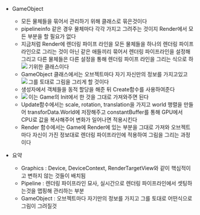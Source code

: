 <ul>
<li><p>GameObject</p>
<ul>
<li>모든 물체들을 묶어서 관리하기 위해 클래스로 묶은것이다</li>
<li>pipelineinfo 같은 경우 물체마다 각각 가지고 그려주는 것이지 Render에서 모든 부분을 할 필요가 없다</li>
<li>지금처럼 Render에 렌더링 파이프 라인을 모든 물체들을 하나의 렌더링 파이프 라인으로 그리는 것이 아닌 같은 애들끼리 묶어서 렌더링 파이프라인을 설정해 그리고 다른 물체들은 다른 설정을 통해 렌더링 파이프 라인을 그리는 식으로 하기위한 클래스이다<img align="left" src="https://velog.velcdn.com/images/gksrudtlr2/post/861148a2-b800-4be8-ac1a-089c570ad8f7/image.png" /></li>
<li>GameObject 클래스에서는 오브젝트마다 자기 자신만의 정보를 가지고있고 그를 토대로 그림을 그리게 할 것이다<img align="left" src="https://velog.velcdn.com/images/gksrudtlr2/post/51c01595-223e-496f-9ff9-71ee19030d74/image.png" /></li>
<li>생성자에서 객체들을 동적 할당을 해준 뒤 Create함수를 사용하여준다</li>
<li>이는 Game의 Init에서 한 것을 그대로 가져와주면 된다<img align="left" src="https://velog.velcdn.com/images/gksrudtlr2/post/d4086510-edb6-450c-b932-c1e454e2658e/image.png" /></li>
<li>Update함수에서는 scale, rotation, translation을 가지고 world 행렬을 만들어 transforData.World에 저장해주고 constantBuffer를 통해 GPU에서 CPU로 값을 복사해주어 변화가 일어나면 적용시킨다</li>
<li>Render 함수에서는 Game에 Render에 있는 부분을 그대로 가져와 오브젝트마다 자신이 가진 정보대로 렌더링 파이프라인에 적용하여 그림을 그리는 과정이다</li>
</ul>
</li>
<li><p>요약</p>
<ul>
<li>Graphics : Device, DeviceContext, RenderTargetView와 같이 핵심적이고 변하지 않는 것들이 배치됨</li>
<li>Pipeline : 렌더링 파이프라인 묘사, 실시간으로 렌더링 파이프라인에서 셋팅하는것을 맵핑해 관리하는 부분</li>
<li>GameObject : 오브젝트마다 자기만의 정보를 가지고 그를 토대로 어떤식으로 그림이 그려질것</li>
</ul>
</li>
</ul>